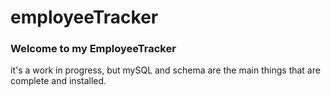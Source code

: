 # employeeTracker

### Welcome to my EmployeeTracker

it's a work in progress, but mySQL and schema are the main things that are complete and installed.

###
